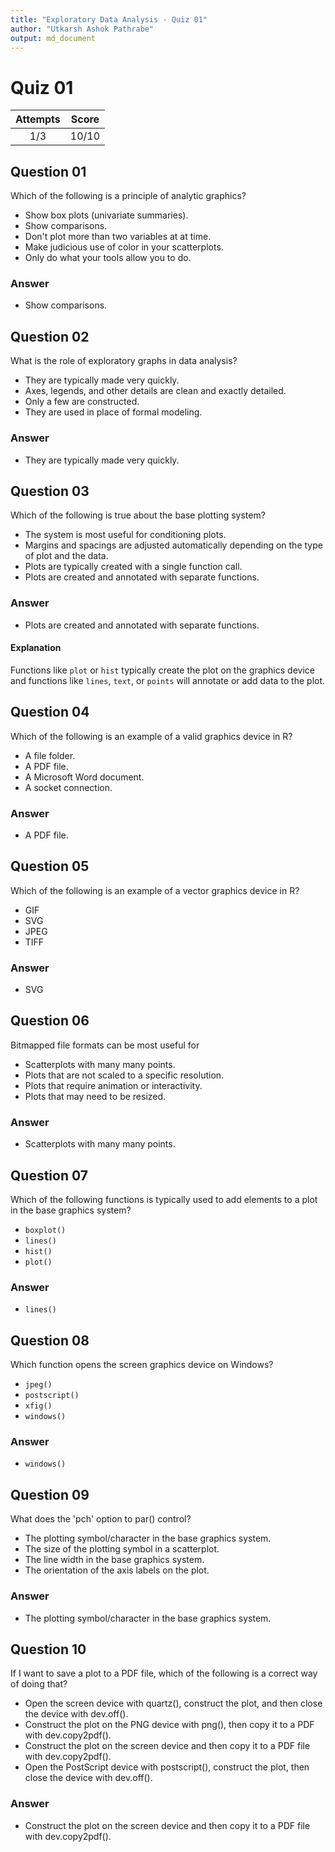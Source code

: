 ```yaml
---
title: "Exploratory Data Analysis - Quiz 01"
author: "Utkarsh Ashok Pathrabe"
output: md_document
---
```


Quiz 01
=======  

|Attempts|Score|  
|:------:|:---:|  
|   1/3  |10/10|  

Question 01
-----------  
Which of the following is a principle of analytic graphics?  
* Show box plots (univariate summaries).  
* Show comparisons.  
* Don't plot more than two variables at at time.  
* Make judicious use of color in your scatterplots.  
* Only do what your tools allow you to do.  

### Answer  
* Show comparisons.  

Question 02
-----------  
What is the role of exploratory graphs in data analysis?  
* They are typically made very quickly.  
* Axes, legends, and other details are clean and exactly detailed.  
* Only a few are constructed.  
* They are used in place of formal modeling.  

### Answer  
* They are typically made very quickly.  

Question 03  
-----------  
Which of the following is true about the base plotting system?  
* The system is most useful for conditioning plots.  
* Margins and spacings are adjusted automatically depending on the type of plot and the data.  
* Plots are typically created with a single function call.  
* Plots are created and annotated with separate functions.  

### Answer  
* Plots are created and annotated with separate functions.  

#### Explanation  
Functions like `plot` or `hist` typically create the plot on the graphics device and functions like `lines`, `text`, or `points` will annotate or add data to the plot.  

Question 04
-----------  
Which of the following is an example of a valid graphics device in R?  
* A file folder.  
* A PDF file.  
* A Microsoft Word document.  
* A socket connection.  

### Answer  
*  A PDF file.  

Question 05
-----------  
Which of the following is an example of a vector graphics device in R?  
* GIF  
* SVG  
* JPEG  
* TIFF  

### Answer  
* SVG  

Question 06
-----------  
Bitmapped file formats can be most useful for  
* Scatterplots with many many points.  
* Plots that are not scaled to a specific resolution.  
* Plots that require animation or interactivity.  
* Plots that may need to be resized.  

### Answer  
* Scatterplots with many many points.  

Question 07
-----------  
Which of the following functions is typically used to add elements to a plot in the base graphics system?  
* `boxplot()`  
* `lines()`  
* `hist()`  
* `plot()`  

### Answer  
* `lines()`  

Question 08
-----------  
Which function opens the screen graphics device on Windows?  
* `jpeg()`  
* `postscript()`  
* `xfig()`  
* `windows()`  

### Answer  
* `windows()`    

Question 09
-----------  
What does the 'pch' option to par() control?  
* The plotting symbol/character in the base graphics system.  
* The size of the plotting symbol in a scatterplot.  
* The line width in the base graphics system.  
* The orientation of the axis labels on the plot.  

### Answer  
* The plotting symbol/character in the base graphics system.  

Question 10
-----------  
If I want to save a plot to a PDF file, which of the following is a correct way of doing that?  
* Open the screen device with quartz(), construct the plot, and then close the device with dev.off().  
* Construct the plot on the PNG device with png(), then copy it to a PDF with dev.copy2pdf().  
* Construct the plot on the screen device and then copy it to a PDF file with dev.copy2pdf().  
* Open the PostScript device with postscript(), construct the plot, then close the device with dev.off().  

### Answer  
* Construct the plot on the screen device and then copy it to a PDF file with dev.copy2pdf().  